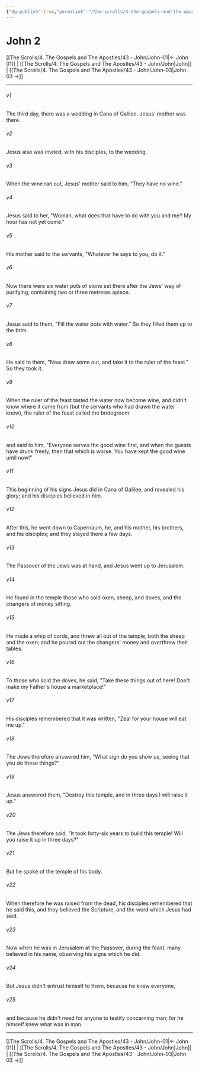 ```yaml
---
{"dg-publish":true,"permalink":"/the-scrolls/4-the-gospels-and-the-apostles/43-john/john-02/","tags":["#TheScrolls","#GospelsApostles"]}
---
```



# John 2

[[The Scrolls/4. The Gospels and The Apostles/43 - John/John-01\|← John 01]] | [[The Scrolls/4. The Gospels and The Apostles/43 - John/John\|John]] | [[The Scrolls/4. The Gospels and The Apostles/43 - John/John-03\|John 03 →]]
***



###### v1 
The third day, there was a wedding in Cana of Galilee. Jesus' mother was there. 

###### v2 
Jesus also was invited, with his disciples, to the wedding. 

###### v3 
When the wine ran out, Jesus' mother said to him, "They have no wine." 

###### v4 
Jesus said to her, "Woman, what does that have to do with you and me? My hour has not yet come." 

###### v5 
His mother said to the servants, "Whatever he says to you, do it." 

###### v6 
Now there were six water pots of stone set there after the Jews' way of purifying, containing two or three metretes apiece. 

###### v7 
Jesus said to them, "Fill the water pots with water." So they filled them up to the brim. 

###### v8 
He said to them, "Now draw some out, and take it to the ruler of the feast." So they took it. 

###### v9 
When the ruler of the feast tasted the water now become wine, and didn't know where it came from (but the servants who had drawn the water knew), the ruler of the feast called the bridegroom 

###### v10 
and said to him, "Everyone serves the good wine first, and when the guests have drunk freely, then that which is worse. You have kept the good wine until now!" 

###### v11 
This beginning of his signs Jesus did in Cana of Galilee, and revealed his glory; and his disciples believed in him. 

###### v12 
After this, he went down to Capernaum, he, and his mother, his brothers, and his disciples; and they stayed there a few days. 

###### v13 
The Passover of the Jews was at hand, and Jesus went up to Jerusalem. 

###### v14 
He found in the temple those who sold oxen, sheep, and doves, and the changers of money sitting. 

###### v15 
He made a whip of cords, and threw all out of the temple, both the sheep and the oxen; and he poured out the changers' money and overthrew their tables. 

###### v16 
To those who sold the doves, he said, "Take these things out of here! Don't make my Father's house a marketplace!" 

###### v17 
His disciples remembered that it was written, "Zeal for your house will eat me up." 

###### v18 
The Jews therefore answered him, "What sign do you show us, seeing that you do these things?" 

###### v19 
Jesus answered them, "Destroy this temple, and in three days I will raise it up." 

###### v20 
The Jews therefore said, "It took forty-six years to build this temple! Will you raise it up in three days?" 

###### v21 
But he spoke of the temple of his body. 

###### v22 
When therefore he was raised from the dead, his disciples remembered that he said this, and they believed the Scripture, and the word which Jesus had said. 

###### v23 
Now when he was in Jerusalem at the Passover, during the feast, many believed in his name, observing his signs which he did. 

###### v24 
But Jesus didn't entrust himself to them, because he knew everyone, 

###### v25 
and because he didn't need for anyone to testify concerning man; for he himself knew what was in man.

***
[[The Scrolls/4. The Gospels and The Apostles/43 - John/John-01\|← John 01]] | [[The Scrolls/4. The Gospels and The Apostles/43 - John/John\|John]] | [[The Scrolls/4. The Gospels and The Apostles/43 - John/John-03\|John 03 →]]

